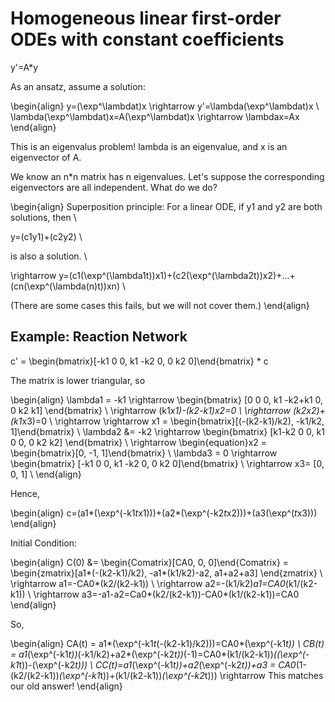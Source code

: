 # Homogeneous linear first-order ODEs with constant coefficients

y'=A*y


As an ansatz, assume a solution: 

\begin{align}
y=(\exp^\lambdat)x \rightarrow y'=\lambda(\exp^\lambdat)x  \\
\lambda(\exp^\lambdat)x=A(\exp^\lambdat)x \rightarrow \lambdax=Ax
\end{align}

This is an eigenvalus problem! lambda is an eigenvalue, and x is an eigenvector of A.

We know an n*n matrix has n eigenvalues. Let's suppose the corresponding eigenvectors are all independent. What do we do?

\begin{align} 
Superposition principle: For a linear ODE, if y1 and y2 are both solutions, then \\

y=(c1y1)+(c2y2) \\

is also a solution. \\

\rightarrow y=(c1(\exp^(\lambda1t))x1)+(c2(\exp^(\lambda2t))x2)+...+(cn(\exp^(\lambda(n)t))xn) \\

(There are some cases this fails, but we will not cover them.)
\end{align}


## Example: Reaction Network


c' =  \begin{bmatrix}[-k1 0 0, k1 -k2 0, 0 k2 0]\end{bmatrix} * c

The matrix is lower triangular, so

\begin{align}
\lambda1 = -k1 \rightarrow \begin{bmatrix} [0 0 0, k1 -k2+k1 0, 0 k2 k1] \end{bmatrix} \\
\rightarrow (k1*x1)-(k2-k1)*x2=0 \\
\rightarrow (k2*x2)+(k1*x3)=0 \\
\rightarrow \rightarrow x1 = \begin{bmatrix}[(-(k2-k1)/k2), -k1/k2, 1]\end{bmatrix} \\
\lambda2 &= -k2 \rightarrow \begin{bmatrix} [k1-k2 0 0, k1 0 0, 0 k2 k2] \end{bmatrix} \\
\rightarrow \begin{equation}x2 = \begin{bmatrix}[0, -1, 1]\end{bmatrix}  \\
\lambda3 = 0 \rightarrow \begin{bmatrix} [-k1 0 0, k1 -k2 0, 0 k2 0]\end{bmatrix} \\
\rightarrow x3= [0, 0, 1] \\
\end{align}

Hence,

\begin{align}
c=(a1*(\exp^(-k1*t*x1)))+(a2*(\exp^(-k2*t*x2)))+(a3(\exp^(*t*x3)))
\end{align}

Initial Condition:

\begin{align}
C(0) &= \begin{Comatrix}[CA0, 0, 0]\end{Comatrix} = \begin{zmatrix}[a1*(-(k2-k1)/k2), -a1*(k1/k2)-a2, a1+a2+a3] \end{zmatrix} \\
\rightarrow a1=-CA0*(k2/(k2-k1)) \\
\rightarrow a2=-(k1/k2)*a1=CA0*(k1/(k2-k1)) \\
\rightarrow a3=-a1-a2=Ca0*(k2/(k2-k1))-CA0*(k1/(k2-k1))=CA0
\end{align}

So,

\begin{align}
CA(t) = a1*(\exp^(-k1*t*(-(k2-k1)/k2)))=CA0*(\exp^(-k1*t)) \\
CB(t) = a1*(\exp^(-k1*t))*(-k1/k2)+a2*(\exp^(-k2*t))*(-1)=CA0*(k1/(k2-k1))*((\exp^(-k1*t))-(\exp^(-k2*t))) \\
CC(t)=a1*(\exp^(-k1*t))+a2*(\exp^(-k2*t))+a3 = CA0*(1-(k2/(k2-k1))*(\exp^(-k1*t))+(k1/(k2-k1))*(\exp^(-k2*t))) \rightarrow This matches our old answer!
\end{align}